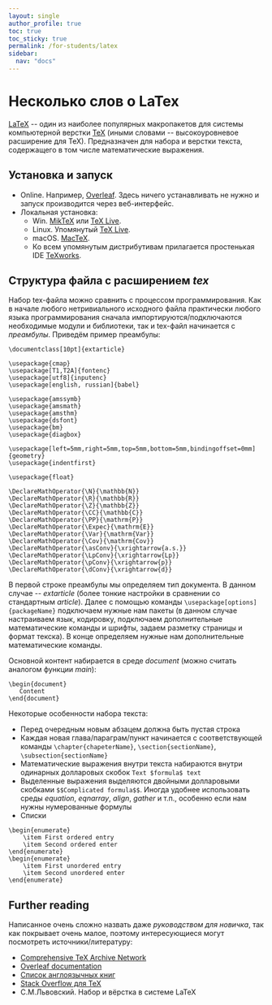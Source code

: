 ```yaml
---
layout: single
author_profile: true
toc: true
toc_sticky: true
permalink: /for-students/latex
sidebar:
  nav: "docs"
---
```


<script type="text/javascript" async
  src="https://cdn.mathjax.org/mathjax/latest/MathJax.js?config=TeX-MML-AM_CHTML">
</script>

# Несколько слов о LaTex

[LaTeX](https://www.latex-project.org/) -- один из наиболее популярных макропакетов для системы компьютерной
верстки [TeX](https://tug.org/) (иными словами -- высокоуровневое расширение для TeX). Предназначен для набора и
верстки текста, содержащего в том числе математические выражения.

## Установка и запуск

 - Online. Например, [Overleaf](https://overleaf.com/). Здесь ничего устанавливать не нужно
и запуск производится через веб-интерфейс.
 - Локальная установка:
     - Win. [MikTeX](https://miktex.org/) или [TeX Live](https://www.tug.org/texlive/).
     - Linux. Упомянутый [TeX Live](https://www.tug.org/texlive/).
     - macOS. [MacTeX](https://www.tug.org/mactex/).
     - Ко всем упомянутым дистрибутивам прилагается простенькая IDE [TeXworks](https://www.tug.org/texworks/).

## Структура файла с расширением *tex*

Набор tex-файла можно сравнить с процессом программирования. Как в начале любого нетривиального исходного файла практически
любого языка программирования сначала импортируются/подключаются необходимые модули и библиотеки, так и tex-файл начинается
с *преамбулы*. Приведём пример преамбулы:

```
\documentclass[10pt]{extarticle}

\usepackage{cmap}
\usepackage[T1,T2A]{fontenc}
\usepackage[utf8]{inputenc}
\usepackage[english, russian]{babel}

\usepackage{amssymb}
\usepackage{amsmath}
\usepackage{amsthm}
\usepackage{dsfont}
\usepackage{bm}
\usepackage{diagbox}

\usepackage[left=5mm,right=5mm,top=5mm,bottom=5mm,bindingoffset=0mm]{geometry}
\usepackage{indentfirst}

\usepackage{float}

\DeclareMathOperator{\N}{\mathbb{N}}
\DeclareMathOperator{\R}{\mathbb{R}}
\DeclareMathOperator{\Z}{\mathbb{Z}}
\DeclareMathOperator{\CC}{\mathbb{C}}
\DeclareMathOperator{\PP}{\mathrm{P}}
\DeclareMathOperator{\Expec}{\mathrm{E}}
\DeclareMathOperator{\Var}{\mathrm{Var}}
\DeclareMathOperator{\Cov}{\mathrm{Cov}}
\DeclareMathOperator{\asConv}{\xrightarrow{a.s.}}
\DeclareMathOperator{\LpConv}{\xrightarrow{Lp}}
\DeclareMathOperator{\pConv}{\xrightarrow{p}}
\DeclareMathOperator{\dConv}{\xrightarrow{d}}
```

В первой строке преамбулы мы определяем тип документа. В данном случае -- *extarticle* (более тонкие настройки
в сравнении со стандартным *article*). Далее с помощью команды `\usepackage[options]{packageName}` подключаем
нужные нам пакеты (в данном случае настраиваем язык, кодировку, подключаем дополнительные математические команды и
шрифты, задаем разметку страницы и формат текска). В конце определяем нужные нам дополнительные математические команды.

Основной контент набирается в среде *document* (можно считать аналогом функции *main*):

```
\begin{document}
   Content
\end{document}
```

Некоторые особенности набора текста:
 - Перед очередным новым абзацем должна быть пустая строка
 - Каждая новая глава/параграм/пункт начинается с соответствующей команды `\chapter{chapeterName}`,
 `\section{sectionName}`, `\subsection{sectionName}`
 - Математические выражения внутри текста набираются внутри одинарных долларовых скобок `Text $formula$ text`
 - Выделенные выражения выделяются двойными долларовыми скобками `$$Complicated formula$$`. Иногда удобнее
 использовать среды *equation*, *eqnarray*, *align*, *gather* и т.п., особенно если нам нужны нумерованные формулы
 - Списки
```
\begin{enumerate}
    \item First ordered entry
    \item Second ordered enter
\end{enumerate}
\begin{enumerate}
    \item First unordered entry
    \item Second unordered enter
\end{enumerate}
```

## Further reading

Написанное очень сложно назвать даже *руководством для новичка*, так как покрывает очень малое, поэтому интересующиеся
могут посмотреть источники/литературу:

 - [Comprehensive TeX Archive Network](https://www.ctan.org/)
 - [Overleaf documentation](https://www.overleaf.com/learn)
 - [Список англоязычных книг](https://www.latex-project.org/help/books/)
 - [Stack Overflow для TeX](https://tex.stackexchange.com/)
 - С.М.Львовский. Набор и вёрстка в системе LaTeX